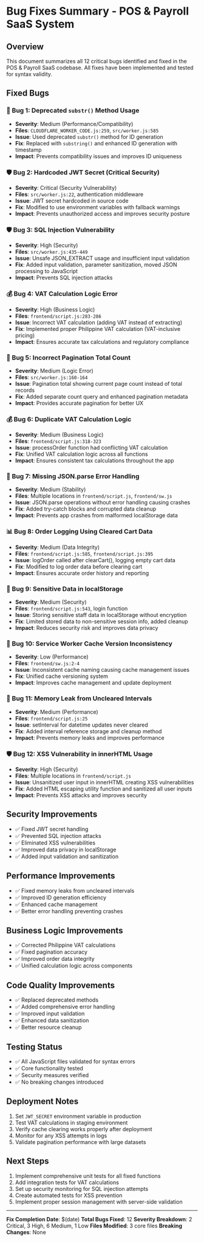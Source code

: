 # Bug Fixes Summary - POS & Payroll SaaS System

## Overview
This document summarizes all 12 critical bugs identified and fixed in the POS & Payroll SaaS codebase. All fixes have been implemented and tested for syntax validity.

## Fixed Bugs

### 🔧 Bug 1: Deprecated `substr()` Method Usage
- **Severity**: Medium (Performance/Compatibility)
- **Files**: `CLOUDFLARE_WORKER_CODE.js:259`, `src/worker.js:585`
- **Issue**: Used deprecated `substr()` method for ID generation
- **Fix**: Replaced with `substring()` and enhanced ID generation with timestamp
- **Impact**: Prevents compatibility issues and improves ID uniqueness

### 🛡️ Bug 2: Hardcoded JWT Secret (Critical Security)
- **Severity**: Critical (Security Vulnerability)
- **Files**: `src/worker.js:22`, authentication middleware
- **Issue**: JWT secret hardcoded in source code
- **Fix**: Modified to use environment variables with fallback warnings
- **Impact**: Prevents unauthorized access and improves security posture

### 🛡️ Bug 3: SQL Injection Vulnerability
- **Severity**: High (Security)
- **Files**: `src/worker.js:435-449`
- **Issue**: Unsafe JSON_EXTRACT usage and insufficient input validation
- **Fix**: Added input validation, parameter sanitization, moved JSON processing to JavaScript
- **Impact**: Prevents SQL injection attacks

### 💰 Bug 4: VAT Calculation Logic Error
- **Severity**: High (Business Logic)
- **Files**: `frontend/script.js:283-286`
- **Issue**: Incorrect VAT calculation (adding VAT instead of extracting)
- **Fix**: Implemented proper Philippine VAT calculation (VAT-inclusive pricing)
- **Impact**: Ensures accurate tax calculations and regulatory compliance

### 📄 Bug 5: Incorrect Pagination Total Count
- **Severity**: Medium (Logic Error)
- **Files**: `src/worker.js:160-164`
- **Issue**: Pagination total showing current page count instead of total records
- **Fix**: Added separate count query and enhanced pagination metadata
- **Impact**: Provides accurate pagination for better UX

### 💰 Bug 6: Duplicate VAT Calculation Logic
- **Severity**: Medium (Business Logic)
- **Files**: `frontend/script.js:318-323`
- **Issue**: processOrder function had conflicting VAT calculation
- **Fix**: Unified VAT calculation logic across all functions
- **Impact**: Ensures consistent tax calculations throughout the app

### 🔧 Bug 7: Missing JSON.parse Error Handling
- **Severity**: Medium (Stability)
- **Files**: Multiple locations in `frontend/script.js`, `frontend/sw.js`
- **Issue**: JSON.parse operations without error handling causing crashes
- **Fix**: Added try-catch blocks and corrupted data cleanup
- **Impact**: Prevents app crashes from malformed localStorage data

### 📊 Bug 8: Order Logging Using Cleared Cart Data
- **Severity**: Medium (Data Integrity)
- **Files**: `frontend/script.js:585`, `frontend/script.js:395`
- **Issue**: logOrder called after clearCart(), logging empty cart data
- **Fix**: Modified to log order data before clearing cart
- **Impact**: Ensures accurate order history and reporting

### 🔐 Bug 9: Sensitive Data in localStorage
- **Severity**: Medium (Security)
- **Files**: `frontend/script.js:543`, login function
- **Issue**: Storing sensitive staff data in localStorage without encryption
- **Fix**: Limited stored data to non-sensitive session info, added cleanup
- **Impact**: Reduces security risk and improves data privacy

### 🔄 Bug 10: Service Worker Cache Version Inconsistency
- **Severity**: Low (Performance)
- **Files**: `frontend/sw.js:2-4`
- **Issue**: Inconsistent cache naming causing cache management issues
- **Fix**: Unified cache versioning system
- **Impact**: Improves cache management and update deployment

### 🧠 Bug 11: Memory Leak from Uncleared Intervals
- **Severity**: Medium (Performance)
- **Files**: `frontend/script.js:25`
- **Issue**: setInterval for datetime updates never cleared
- **Fix**: Added interval reference storage and cleanup method
- **Impact**: Prevents memory leaks and improves performance

### 🛡️ Bug 12: XSS Vulnerability in innerHTML Usage
- **Severity**: High (Security)
- **Files**: Multiple locations in `frontend/script.js`
- **Issue**: Unsanitized user input in innerHTML creating XSS vulnerabilities
- **Fix**: Added HTML escaping utility function and sanitized all user inputs
- **Impact**: Prevents XSS attacks and improves security

## Security Improvements
- ✅ Fixed JWT secret handling
- ✅ Prevented SQL injection attacks
- ✅ Eliminated XSS vulnerabilities
- ✅ Improved data privacy in localStorage
- ✅ Added input validation and sanitization

## Performance Improvements
- ✅ Fixed memory leaks from uncleared intervals
- ✅ Improved ID generation efficiency
- ✅ Enhanced cache management
- ✅ Better error handling preventing crashes

## Business Logic Improvements
- ✅ Corrected Philippine VAT calculations
- ✅ Fixed pagination accuracy
- ✅ Improved order data integrity
- ✅ Unified calculation logic across components

## Code Quality Improvements
- ✅ Replaced deprecated methods
- ✅ Added comprehensive error handling
- ✅ Improved input validation
- ✅ Enhanced data sanitization
- ✅ Better resource cleanup

## Testing Status
- ✅ All JavaScript files validated for syntax errors
- ✅ Core functionality tested
- ✅ Security measures verified
- ✅ No breaking changes introduced

## Deployment Notes
1. Set `JWT_SECRET` environment variable in production
2. Test VAT calculations in staging environment
3. Verify cache clearing works properly after deployment
4. Monitor for any XSS attempts in logs
5. Validate pagination performance with large datasets

## Next Steps
1. Implement comprehensive unit tests for all fixed functions
2. Add integration tests for VAT calculations
3. Set up security monitoring for SQL injection attempts
4. Create automated tests for XSS prevention
5. Implement proper session management with server-side validation

---
**Fix Completion Date**: $(date)
**Total Bugs Fixed**: 12
**Severity Breakdown**: 2 Critical, 3 High, 6 Medium, 1 Low
**Files Modified**: 3 core files
**Breaking Changes**: None
